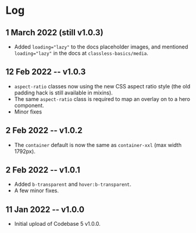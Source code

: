 # Log

## 1 March 2022 (still v1.0.3)

* Added `loading="lazy"` to the docs placeholder images, and mentioned `loading="lazy"` in the docs at `classless-basics/media`.

## 12 Feb 2022 -- v1.0.3

* `aspect-ratio` classes now using the new CSS aspect ratio style (the old padding hack is still available in mixins).
* The same `aspect-ratio` class is required to map an overlay on to a hero component.
* Minor fixes

## 2 Feb 2022 -- v1.0.2

* The `container` default is now the same as `container-xxl` (max width 1792px).

## 2 Feb 2022 -- v1.0.1

* Added `b-transparent` and `hover:b-transparent`.
* A few minor fixes.

## 11 Jan 2022 -- v1.0.0

* Initial upload of Codebase 5 v1.0.0.